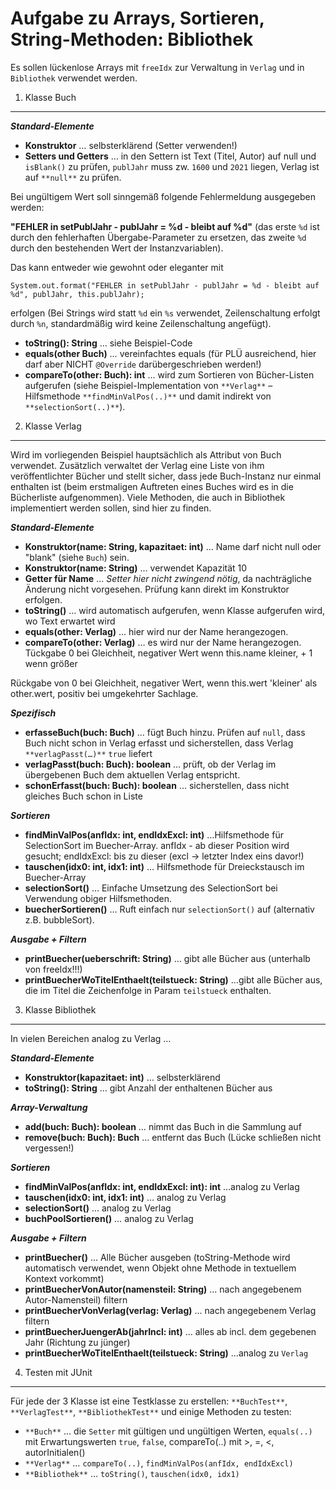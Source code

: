 
Aufgabe zu Arrays, Sortieren, String-Methoden: Bibliothek
=========================================================





Es sollen lückenlose Arrays mit `freeIdx` zur Verwaltung in `Verlag` und in `Bibliothek` verwendet werden.










1. Klasse Buch
--------------




***Standard-Elemente***




* **Konstruktor** …​ selbsterklärend (Setter verwenden!)
* **Setters und Getters** …​ in den Settern ist Text (Titel, Autor) auf null und `isBlank()` zu prüfen, `publJahr` muss zw. `1600` und `2021` liegen, Verlag ist auf `**null**` zu prüfen.



Bei ungültigem Wert soll sinngemäß folgende Fehlermeldung ausgegeben werden:  

**"FEHLER in setPublJahr - publJahr = %d - bleibt auf %d"** (das erste `%d` ist durch den fehlerhaften Übergabe-Parameter zu ersetzen, das zweite `%d` durch den bestehenden Wert der Instanzvariablen).




Das kann entweder wie gewohnt oder eleganter mit  

`System.out.format("FEHLER in setPublJahr - publJahr = %d - bleibt auf %d", publJahr, this.publJahr);`  

erfolgen (Bei Strings wird statt `%d` ein `%s` verwendet, Zeilenschaltung erfolgt durch `%n`, standardmäßig wird keine Zeilenschaltung angefügt).
* **toString(): String** …​ siehe Beispiel-Code
* **equals(other Buch)** …​ vereinfachtes equals (für PLÜ ausreichend, hier darf aber NICHT `@Override` darübergeschrieben werden!)
* **compareTo(other: Buch): int** …​ wird zum Sortieren von Bücher-Listen aufgerufen (siehe Beispiel-Implementation von `**Verlag**` – Hilfsmethode `**findMinValPos(..)**` und damit indirekt von `**selectionSort(..)**`).






2. Klasse Verlag
----------------




Wird im vorliegenden Beispiel hauptsächlich als Attribut von Buch verwendet. Zusätzlich verwaltet der Verlag eine Liste von ihm veröffentlichter Bücher und stellt sicher, dass jede Buch-Instanz nur einmal enthalten ist (beim erstmaligen Auftreten eines Buches wird es in die Bücherliste aufgenommen). Viele Methoden, die auch in Bibliothek implementiert werden sollen, sind hier zu finden.




***Standard-Elemente***




* **Konstruktor(name: String, kapazitaet: int)** …​ Name darf nicht null oder "blank" (siehe `Buch`) sein.
* **Konstruktor(name: String)** …​ verwendet Kapazität 10
* **Getter für Name** …​ *Setter hier nicht zwingend nötig*, da nachträgliche Änderung nicht vorgesehen. Prüfung kann direkt im Konstruktor erfolgen.
* **toString()** …​ wird automatisch aufgerufen, wenn Klasse aufgerufen wird, wo Text erwartet wird
* **equals(other: Verlag)** …​ hier wird nur der Name herangezogen.
* **compareTo(other: Verlag)** …​ es wird nur der Name herangezogen. Tückgabe 0 bei Gleichheit,
 negativer Wert wenn this.name kleiner, + 1 wenn größer  

Rückgabe von 0 bei Gleichheit, negativer Wert, wenn this.wert 'kleiner' als other.wert, positiv bei umgekehrter Sachlage.




***Spezifisch***




* **erfasseBuch(buch: Buch)** …​ fügt Buch hinzu. Prüfen auf `null`, dass Buch nicht schon in Verlag erfasst und sicherstellen, dass Verlag `**verlagPasst(…​)**` `true` liefert
* **verlagPasst(buch: Buch): boolean** …​ prüft, ob der Verlag im übergebenen Buch dem aktuellen Verlag entspricht.
* **schonErfasst(buch: Buch): boolean** …​ sicherstellen, dass nicht gleiches Buch schon in Liste




***Sortieren***




* **findMinValPos(anfIdx: int, endIdxExcl: int)** …​ Hilfsmethode für SelectionSort im Buecher-Array. anfIdx - ab dieser Position wird gesucht; endIdxExcl: bis zu dieser (excl → letzter Index eins davor!)
* **tauschen(idx0: int, idx1: int)** …​ Hilfsmethode für Dreieckstausch im Buecher-Array
* **selectionSort()** …​ Einfache Umsetzung des SelectionSort bei Verwendung obiger Hilfsmethoden.
* **buecherSortieren()** …​ Ruft einfach nur `selectionSort()` auf (alternativ z.B. bubbleSort).




***Ausgabe + Filtern***




* **printBuecher(ueberschrift: String)** …​ gibt alle Bücher aus (unterhalb von freeIdx!!!)
* **printBuecherWoTitelEnthaelt(teilstueck: String)** …​ gibt alle Bücher aus, die im Titel die Zeichenfolge in Param `teilstueck` enthalten.






3. Klasse Bibliothek
--------------------




In vielen Bereichen analog zu Verlag …​




***Standard-Elemente***




* **Konstruktor(kapazitaet: int)** …​ selbsterklärend
* **toString(): String** …​ gibt Anzahl der enthaltenen Bücher aus




***Array-Verwaltung***




* **add(buch: Buch): boolean** …​ nimmt das Buch in die Sammlung auf
* **remove(buch: Buch): Buch** …​ entfernt das Buch (Lücke schließen nicht vergessen!)




***Sortieren***




* **findMinValPos(anfIdx: int, endIdxExcl: int): int** …​ analog zu Verlag
* **tauschen(idx0: int, idx1: int)** …​ analog zu Verlag
* **selectionSort()** …​ analog zu Verlag
* **buchPoolSortieren()** …​ analog zu Verlag




***Ausgabe + Filtern***




* **printBuecher()** …​ Alle Bücher ausgeben (toString-Methode wird automatisch verwendet, wenn Objekt ohne Methode in textuellem Kontext vorkommt)
* **printBuecherVonAutor(namensteil: String)** …​ nach angegebenem Autor-Namensteil) filtern
* **printBuecherVonVerlag(verlag: Verlag)** …​ nach angegebenem Verlag filtern
* **printBuecherJuengerAb(jahrIncl: int)** …​ alles ab incl. dem gegebenen Jahr (Richtung zu jünger)
* **printBuecherWoTitelEnthaelt(teilstueck: String)** …​ analog zu `Verlag`






4. Testen mit JUnit
-------------------




Für jede der 3 Klasse ist eine Testklasse zu erstellen: `**BuchTest**`, `**VerlagTest**`, `**BibliothekTest**` und einige Methoden zu testen:




* `**Buch**` …​ die `Setter` mit gültigen und ungültigen Werten, `equals(..)` mit Erwartungswerten `true`, `false`, compareTo(..) mit >, =, <, autorInitialen()
* `**Verlag**` …​ `compareTo(..)`, `findMinValPos(anfIdx, endIdxExcl)`
* `**Bibliothek**` …​ `toString()`, `tauschen(idx0, idx1)`





